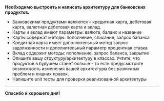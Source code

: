 **Необходимо выстроить и написать архитектуру для банковских продуктов.**
- Банковскими продуктами являются – кредитная карта, дебетовая 
карта, валютная дебетовая карта и вклад.
- Карты и вклад имеют параметры: валюта, баланс и название
- Карты содержат методы: пополнение, списание, запрос баланса
- Кредитная карта имеет дополнительный метод запрос задолженности и дополнительный параметр процентная ставка
- Вклад содержит методы: пополнение, запрос баланса, закрытие
- Опишите вашу структуру/архитектуру в классах. Учтите, что продуктов в будущем станет больше - то есть предусмотрите возможность 
изменения вашей архитектуры без различных проблем и лишних правок. 
- Напишите unit тесты для проверки реализованной архитектуры
****
**Спасибо и хорошего дня!**